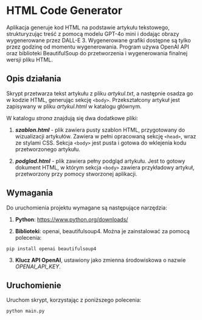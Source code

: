 # HTML Code Generator

Aplikacja generuje kod HTML na podstawie artykułu tekstowego, strukturyzując treść z pomocą modelu GPT-4o mini i dodając obrazy wygenerowane przez DALL-E 3. Wygenerowane grafiki dostępne są tylko przez godzinę od momentu wygenerowania. Program używa OpenAI API oraz biblioteki BeautifulSoup do przetworzenia i wygenerowania finalnej wersji pliku HTML.

## Opis działania

Skrypt przetwarza tekst artykułu z pliku *artykul.txt*, a następnie osadza go w kodzie HTML, generując sekcję `<body>`. Przekształcony artykuł jest zapisywany w pliku *artykul.html* w katalogu głównym. 

W katalogu *strona* znajdują się dwa dodatkowe pliki:

1. ***szablon.html*** - plik zawiera pusty szablon HTML, przygotowany do wizualizacji artykułów. Zawiera w pełni opracowaną sekcję `<head>`, wraz ze stylami CSS. Sekcja `<body>` jest pusta i gotowa do wklejenia kodu przetworzonego artykułu.

2. ***podglad.html*** - plik zawiera pełny podgląd artykułu. Jest to gotowy dokument HTML, w którym sekcja `<body>` zawiera przykładowy artykuł, przetworzony przy pomocy stworzonej aplikacji.

## Wymagania

Do uruchomienia projektu wymagane są następujące narzędzia:

1. **Python**: https://www.python.org/downloads/

2. **Biblioteki**: openai, beautifulsoup4. Można je zainstalować za pomocą polecenia:
```
pip install openai beautifulsoup4
```
3. **Klucz API OpenAI**, ustawiony jako zmienna środowiskowa o nazwie *OPENAI_API_KEY*.

## Uruchomienie

Uruchom skrypt, korzystając z poniższego polecenia:
```
python main.py
```

